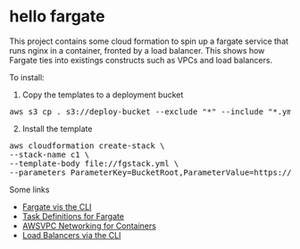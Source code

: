 # hello fargate

This project contains some cloud formation to spin up a fargate
service that runs nginx in a container, fronted by a load
balancer. This shows how Fargate ties into existings constructs
such as VPCs and load balancers.

To install:

1. Copy the templates to a deployment bucket

<pre>
aws s3 cp . s3://deploy-bucket --exclude "*" --include "*.yml" --recursive
</pre>

2. Install the template

<pre>
aws cloudformation create-stack \
--stack-name c1 \
--template-body file://fgstack.yml \
--parameters ParameterKey=BucketRoot,ParameterValue=https://s3.<region>.amazonaws.com/<bucket>
</pre>

Some links

* [Fargate vis the CLI](https://docs.aws.amazon.com/AmazonECS/latest/developerguide/ECS_AWSCLI_Fargate.html)
* [Task Definitions for Fargate](https://aws.amazon.com/blogs/compute/migrating-your-amazon-ecs-containers-to-aws-fargate/)
* [AWSVPC Networking for Containers](https://aws.amazon.com/about-aws/whats-new/2017/11/amazon-ecs-introduces-awsvpc-networking-mode-for-containers-to-support-full-networking-capabilities/)
* [Load Balancers via the CLI](https://docs.aws.amazon.com/elasticloadbalancing/latest/application/tutorial-application-load-balancer-cli.html)
